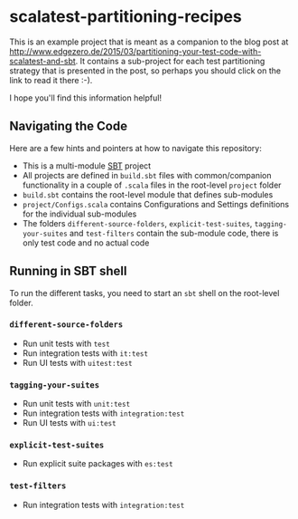 # scalatest-partitioning-recipes

This is an example project that is meant as a companion to the blog post at http://www.edgezero.de/2015/03/partitioning-your-test-code-with-scalatest-and-sbt.
  It contains a sub-project for each test partitioning strategy that is presented in the post, so perhaps you should click on the link to read it there :-).
  
I hope you'll find this information helpful!

## Navigating the Code

Here are a few hints and pointers at how to navigate this repository:

- This is a multi-module [SBT](http://www.scala-sbt.org/) project
- All projects are defined in `build.sbt` files with common/companion functionality in a couple of `.scala` files in the root-level `project` folder
- `build.sbt` contains the root-level module that defines sub-modules
- `project/Configs.scala` contains Configurations and Settings definitions for the individual sub-modules
- The folders `different-source-folders`, `explicit-test-suites`, `tagging-your-suites` and `test-filters` contain the sub-module code, there is only test code and no actual code


## Running in SBT shell

To run the different tasks, you need to start an `sbt` shell on the root-level folder.

### `different-source-folders`

- Run unit tests with `test`
- Run integration tests with `it:test`
- Run UI tests with `uitest:test`

### `tagging-your-suites`

- Run unit tests with `unit:test`
- Run integration tests with `integration:test`
- Run UI tests with `ui:test`

### `explicit-test-suites`

- Run explicit suite packages with `es:test`

### `test-filters`

- Run integration tests with `integration:test`
